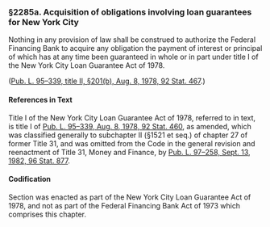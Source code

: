 ### §2285a. Acquisition of obligations involving loan guarantees for New York City ###

Nothing in any provision of law shall be construed to authorize the Federal Financing Bank to acquire any obligation the payment of interest or principal of which has at any time been guaranteed in whole or in part under title I of the New York City Loan Guarantee Act of 1978.

([Pub. L. 95–339, title II, §201(b), Aug. 8, 1978, 92 Stat. 467](/statviewer.htm?volume=92&page=467).)

#### References in Text ####

Title I of the New York City Loan Guarantee Act of 1978, referred to in text, is title I of [Pub. L. 95–339, Aug. 8, 1978, 92 Stat. 460](/statviewer.htm?volume=92&page=460), as amended, which was classified generally to subchapter II (§1521 et seq.) of chapter 27 of former Title 31, and was omitted from the Code in the general revision and reenactment of Title 31, Money and Finance, by [Pub. L. 97–258, Sept. 13, 1982, 96 Stat. 877](/statviewer.htm?volume=96&page=877).

#### Codification ####

Section was enacted as part of the New York City Loan Guarantee Act of 1978, and not as part of the Federal Financing Bank Act of 1973 which comprises this chapter.